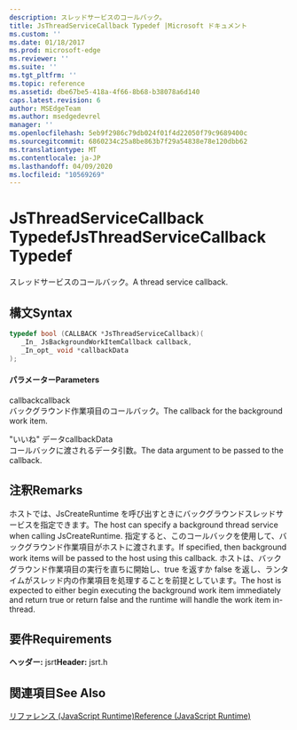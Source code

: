 ```yaml
---
description: スレッドサービスのコールバック。
title: JsThreadServiceCallback Typedef |Microsoft ドキュメント
ms.custom: ''
ms.date: 01/18/2017
ms.prod: microsoft-edge
ms.reviewer: ''
ms.suite: ''
ms.tgt_pltfrm: ''
ms.topic: reference
ms.assetid: dbe67be5-418a-4f66-8b68-b38078a6d140
caps.latest.revision: 6
author: MSEdgeTeam
ms.author: msedgedevrel
manager: ''
ms.openlocfilehash: 5eb9f2986c79db024f01f4d22050f79c9689400c
ms.sourcegitcommit: 6860234c25a8be863b7f29a54838e78e120dbb62
ms.translationtype: MT
ms.contentlocale: ja-JP
ms.lasthandoff: 04/09/2020
ms.locfileid: "10569269"
---
```

# <span data-ttu-id="9d8bc-103">JsThreadServiceCallback Typedef</span><span class="sxs-lookup"><span data-stu-id="9d8bc-103">JsThreadServiceCallback Typedef</span></span>
<span data-ttu-id="9d8bc-104">スレッドサービスのコールバック。</span><span class="sxs-lookup"><span data-stu-id="9d8bc-104">A thread service callback.</span></span>  
  
## <span data-ttu-id="9d8bc-105">構文</span><span class="sxs-lookup"><span data-stu-id="9d8bc-105">Syntax</span></span>  
  
```cpp  
typedef bool (CALLBACK *JsThreadServiceCallback)(  
   _In_ JsBackgroundWorkItemCallback callback,  
   _In_opt_ void *callbackData  
);  
```  
  
#### <span data-ttu-id="9d8bc-106">パラメーター</span><span class="sxs-lookup"><span data-stu-id="9d8bc-106">Parameters</span></span>  
 <span data-ttu-id="9d8bc-107">callback</span><span class="sxs-lookup"><span data-stu-id="9d8bc-107">callback</span></span>  
 <span data-ttu-id="9d8bc-108">バックグラウンド作業項目のコールバック。</span><span class="sxs-lookup"><span data-stu-id="9d8bc-108">The callback for the background work item.</span></span>  
  
 <span data-ttu-id="9d8bc-109">"いいね" データ</span><span class="sxs-lookup"><span data-stu-id="9d8bc-109">callbackData</span></span>  
 <span data-ttu-id="9d8bc-110">コールバックに渡されるデータ引数。</span><span class="sxs-lookup"><span data-stu-id="9d8bc-110">The data argument to be passed to the callback.</span></span>  
  
## <span data-ttu-id="9d8bc-111">注釈</span><span class="sxs-lookup"><span data-stu-id="9d8bc-111">Remarks</span></span>  
 <span data-ttu-id="9d8bc-112">ホストでは、JsCreateRuntime を呼び出すときにバックグラウンドスレッドサービスを指定できます。</span><span class="sxs-lookup"><span data-stu-id="9d8bc-112">The host can specify a background thread service when calling JsCreateRuntime.</span></span> <span data-ttu-id="9d8bc-113">指定すると、このコールバックを使用して、バックグラウンド作業項目がホストに渡されます。</span><span class="sxs-lookup"><span data-stu-id="9d8bc-113">If specified, then background work items will be passed to the host using this callback.</span></span> <span data-ttu-id="9d8bc-114">ホストは、バックグラウンド作業項目の実行を直ちに開始し、true を返すか false を返し、ランタイムがスレッド内の作業項目を処理することを前提としています。</span><span class="sxs-lookup"><span data-stu-id="9d8bc-114">The host is expected to either begin executing the background work item immediately and return true or return false and the runtime will handle the work item in-thread.</span></span>  
  
## <span data-ttu-id="9d8bc-115">要件</span><span class="sxs-lookup"><span data-stu-id="9d8bc-115">Requirements</span></span>  
 <span data-ttu-id="9d8bc-116">**ヘッダー:** jsrt</span><span class="sxs-lookup"><span data-stu-id="9d8bc-116">**Header:** jsrt.h</span></span>  
  
## <span data-ttu-id="9d8bc-117">関連項目</span><span class="sxs-lookup"><span data-stu-id="9d8bc-117">See Also</span></span>  
 [<span data-ttu-id="9d8bc-118">リファレンス (JavaScript Runtime)</span><span class="sxs-lookup"><span data-stu-id="9d8bc-118">Reference (JavaScript Runtime)</span></span>](../chakra-hosting/reference-javascript-runtime.md)